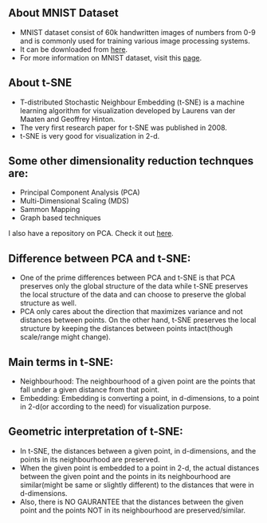 ## About MNIST Dataset
- MNIST dataset consist of 60k handwritten images of numbers from 0-9 and is commonly used for training various image processing systems.
- It can be downloaded from [here](https://www.kaggle.com/c/digit-recognizer/data).
- For more information on MNIST dataset, visit this [page](https://en.wikipedia.org/wiki/MNIST_database).

## About t-SNE
- T-distributed Stochastic Neighbour Embedding (t-SNE) is a machine learning algorithm for visualization developed by Laurens van der Maaten and Geoffrey Hinton.
- The very first research paper for t-SNE was published in  2008.
- t-SNE is very good for visualization in 2-d.

## Some other dimensionality reduction technques are:
- Principal Component Analysis (PCA)
- Multi-Dimensional Scaling (MDS)
- Sammon Mapping
- Graph based techniques

I also have a repository on PCA. Check it out [here](https://github.com/deveshSingh06/Principal-Component-Analysis-PCA-on-MNIST-dataset).

## Difference between PCA and t-SNE:
- One of the prime differences between PCA and t-SNE is that PCA preserves only the global structure of the data while t-SNE preserves the local structure of the data and can choose to preserve the global structure as well.
- PCA only cares about the direction that maximizes variance and not distances between points. On the other hand, t-SNE preserves the local structure by keeping the distances between points intact(though scale/range might change).

## Main terms in t-SNE:
- Neighbourhood: The neighbourhood of a given point are the points that fall under a given distance from that point.
- Embedding: Embedding is converting a point, in d-dimensions, to a point in 2-d(or according to the need) for visualization purpose.

## Geometric interpretation of t-SNE:
- In t-SNE, the distances between a given point, in d-dimensions, and the points in its neighbourhood are preserved.
- When the given point is embedded to a point in 2-d, the actual distances between the given point and the points in its neighbourhood are similar(might be same or slightly different) to the distances that were in d-dimensions.
- Also, there is NO GAURANTEE that the distances between the given point and the points NOT in its neighbourhood are preserved/similar.

